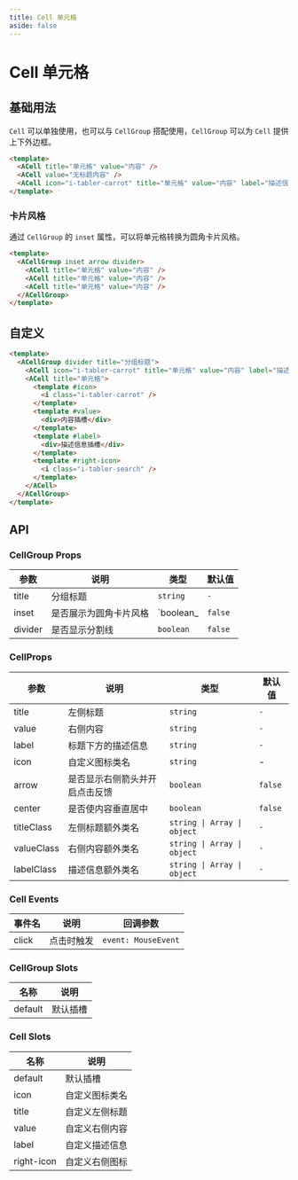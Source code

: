 ```yaml
---
title: Cell 单元格
aside: false
---
```


# Cell 单元格

## 基础用法

`Cell` 可以单独使用，也可以与 `CellGroup` 搭配使用，`CellGroup` 可以为 `Cell` 提供上下外边框。

```html
<template>
  <ACell title="单元格" value="内容" />
  <ACell value="无标题内容" />
  <ACell icon="i-tabler-carrot" title="单元格" value="内容" label="描述信息" />
</template>
```

### 卡片风格

通过 `CellGroup` 的 `inset` 属性，可以将单元格转换为圆角卡片风格。

```html
<template>
  <ACellGroup inset arrow divider>
    <ACell title="单元格" value="内容" />
    <ACell title="单元格" value="内容" />
    <ACell title="单元格" value="内容" />
  </ACellGroup>
</template>
```

## 自定义

```html
<template>
  <ACellGroup divider title="分组标题">
    <ACell icon="i-tabler-carrot" title="单元格" value="内容" label="描述信息" arrow />
    <ACell title="单元格">
      <template #icon>
        <i class="i-tabler-carrot" />
      </template>
      <template #value>
        <div>内容插槽</div>
      </template>
      <template #label>
        <div>描述信息插槽</div>
      </template>
      <template #right-icon>
        <i class="i-tabler-search" />
      </template>
    </ACell>
  </ACellGroup>
</template>
```

## API

### CellGroup Props

| 参数 | 说明 | 类型 | 默认值 |
| - | - | - | - |
| title | 分组标题 | `string` | `-` |
| inset | 是否展示为圆角卡片风格 | `boolean_ | `false` |
| divider | 是否显示分割线 | `boolean` | `false` |

### CellProps

| 参数 | 说明 | 类型 | 默认值 |
| --- | --- | --- | --- |
| title | 左侧标题 | `string` | `-` |
| value | 右侧内容 | `string` | `-` |
| label | 标题下方的描述信息 | `string` | `-` |
| icon | 自定义图标类名 | `string` | - |
| arrow | 是否显示右侧箭头并开启点击反馈 | `boolean` | `false` |
| center | 是否使内容垂直居中 | `boolean` | `false` |
| titleClass | 左侧标题额外类名 | `string \| Array \| object` | `-` |
| valueClass | 右侧内容额外类名 | `string \| Array \| object` | `-` |
| labelClass | 描述信息额外类名 | `string \| Array \| object` | `-` |

### Cell Events

| 事件名 | 说明 | 回调参数 |
| --- | --- | --- |
| click | 点击时触发 | `event: MouseEvent`|

### CellGroup Slots

| 名称 | 说明 |
| --- | --- |
| default | 默认插槽 |

### Cell Slots

| 名称 | 说明 |
| --- | --- |
| default | 默认插槽 |
| icon | 自定义图标类名 | `string` | - |
| title | 自定义左侧标题 |
| value | 自定义右侧内容 |
| label | 自定义描述信息 |
| right-icon | 自定义右侧图标 |
